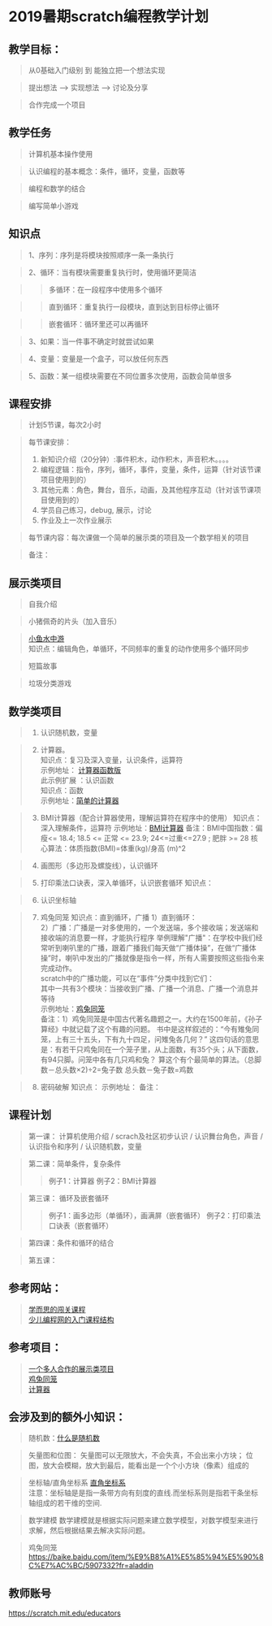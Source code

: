 # 2019暑期scratch编程教学计划

## 教学目标：
> 从0基础入门级别 到 能独立把一个想法实现

> 提出想法 --> 实现想法 --> 讨论及分享

> 合作完成一个项目

## 教学任务
> 计算机基本操作使用

> 认识编程的基本概念：条件，循环，变量，函数等

> 编程和数学的结合

> 编写简单小游戏



## 知识点
> 1、序列：序列是将模块按照顺序一条一条执行

> 2、循环：当有模块需要重复执行时，使用循环更简洁

>> 多循环：在一段程序中使用多个循环

>> 直到循环：重复执行一段模块，直到达到目标停止循环

>> 嵌套循环：循环里还可以再循环

> 3、如果：当一件事不确定时就尝试如果

> 4、变量：变量是一个盒子，可以放任何东西

> 5、函数：某一组模块需要在不同位置多次使用，函数会简单很多

## 课程安排

> 计划5节课，每次2小时

> 每节课安排：
> 1.   新知识介绍（20分钟）:事件积木，动作积木，声音积木。。。。
> 2.   编程逻辑：指令，序列，循环，事件，变量，条件，运算（针对该节课项目使用到的）
> 3.   其他元素：角色，舞台，音乐，动画，及其他程序互动（针对该节课项目使用到的）
> 4.   学员自己练习，debug, 展示，讨论
> 5.   作业及上一次作业展示

> 每节课内容：每次课做一个简单的展示类的项目及一个数学相关的项目

> 备注：

## 展示类项目

> 自我介绍

> 小猪佩奇的片头（加入音乐）

> [小鱼水中游](https://scratch.mit.edu/projects/321283450/editor "最简单的循环")   
知识点：编辑角色，单循环，不同频率的重复的动作使用多个循环同步

> 短篇故事

> 垃圾分类游戏


## 数学类项目
>1. 认识随机数，变量


>2. 计算器。  
> 知识点：复习及深入变量，认识条件，运算符    
> 示例地址：  [计算器函数版](https://scratch.mit.edu/projects/321152158/editor "计算器函数版")   
> 此示例扩展 ：认识函数    
> 知识点：函数    
> 示例地址：[简单的计算器](https://scratch.mit.edu/projects/320985380/editor/ "简单的计算器")    

>3. BMI计算器（配合计算器使用，理解运算符在程序中的使用）
> 知识点：深入理解条件，运算符
> 示例地址：[BMI计算器](https://scratch.mit.edu/projects/321460387/editor "BMI计算器") 
> 备注：BMI中国指数：偏瘦<= 18.4; 18.5 <= 正常 <= 23.9; 24<=过重<=27.9 ; 肥胖 >= 28 
> 核心算法：体质指数(BMI)=体重(kg)/身高 (m)^2


>4. 画图形（多边形及螺旋线），认识循环

>5. 打印乘法口诀表，深入单循环，认识嵌套循环
> 知识点：

>6. 认识坐标轴

>7. 鸡兔同笼
> 知识点：直到循环，广播
1）直到循环：   
2）广播：广播是一对多使用的，一个发送端，多个接收端；发送端和接收端的消息要一样，才能执行程序
举例理解"广播"：在学校中我们经常听到喇叭里的广播，跟着广播我们每天做“广播体操”，在做“广播体操”时，喇叭中发出的广播就像是指令一样，所有人需要按照这些指令来完成动作。  
scratch中的广播功能，可以在“事件”分类中找到它们：  
其中一共有3个模块：当接收到广播、广播一个消息、广播一个消息并等待    
> 示例地址：[鸡兔同笼](https://scratch.mit.edu/projects/321636449/editor "鸡兔同笼")   
> 备注：1）鸡兔同笼是中国古代著名趣题之一。大约在1500年前，《孙子算经》中就记载了这个有趣的问题。
书中是这样叙述的：“今有雉兔同笼，上有三十五头，下有九十四足，问雉兔各几何？”
这四句话的意思是：有若干只鸡兔同在一个笼子里，从上面数，有35个头；从下面数，有94只脚。问笼中各有几只鸡和兔？
算这个有个最简单的算法。（总脚数－总头数×2)÷2=兔子数 总头数－兔子数=鸡数  


> 8. 密码破解 
> 知识点：
> 示例地址：
> 备注：



## 课程计划

> 第一课： 计算机使用介绍 / scrach及社区初步认识 / 认识舞台角色，声音 / 认识指令和序列 / 认识随机数，变量

> 第二课：简单条件，复杂条件
>> 例子1：计算器
>> 例子2：BMI计算器

> 第三课： 循环及嵌套循环
>> 例子1：画多边形（单循环），画满屏（嵌套循环）
>> 例子2：打印乘法口诀表（嵌套循环）

> 第四课：条件和循环的结合

> 第五课：



## 参考网站：
>  [学而思的闯关课程](https://www.enjoycode.com/course/game "学而思的编程闯关课程")   
>  [少儿编程网的入门课程结构](http://www.kidscode.cn/Home/Page/page/un/codefun "少儿编程网") 



## 参考项目：
>  [一个多人合作的展示类项目](https://scratch.mit.edu/projects/313983681/ "保护地球" )  
>  [鸡兔同笼](https://www.linstitute.net/archives/42781 "鸡兔同笼")   
>  [计算器](http://www.kidscode.cn/archives/2274 "计算器") 

## 会涉及到的额外小知识：
> 随机数：[什么是随机数](https://www.6zou.net/docs/what_is_random.html "什么是随机数") 
   
> 矢量图和位图：
矢量图可以无限放大，不会失真，不会出来小方块；
位图，放大会模糊，放大到最后，能看出是一个个小方块（像素）组成的

>坐标轴/直角坐标系
[直角坐标系](https://baike.baidu.com/item/%E7%9B%B4%E8%A7%92%E5%9D%90%E6%A0%87%E7%B3%BB/1835293)  
注意：坐标轴是是指一条带方向有刻度的直线.而坐标系则是指若干条坐标轴组成的若干维的空间.

> 数学建模 
数学建模就是根据实际问题来建立数学模型，对数学模型来进行求解，然后根据结果去解决实际问题。

> 鸡兔同笼
https://baike.baidu.com/item/%E9%B8%A1%E5%85%94%E5%90%8C%E7%AC%BC/5907332?fr=aladdin


## 教师账号
https://scratch.mit.edu/educators 